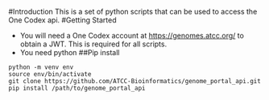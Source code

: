 #Introduction
This is a set of python scripts that can be used to access the One Codex api.
#Getting Started
*   You will need a One Codex account at https://genomes.atcc.org/ to obtain a JWT. This is required for all scripts.
*   You need python
##Pip install
```
python -m venv env
source env/bin/activate
git clone https://github.com/ATCC-Bioinformatics/genome_portal_api.git
pip install /path/to/genome_portal_api
```
